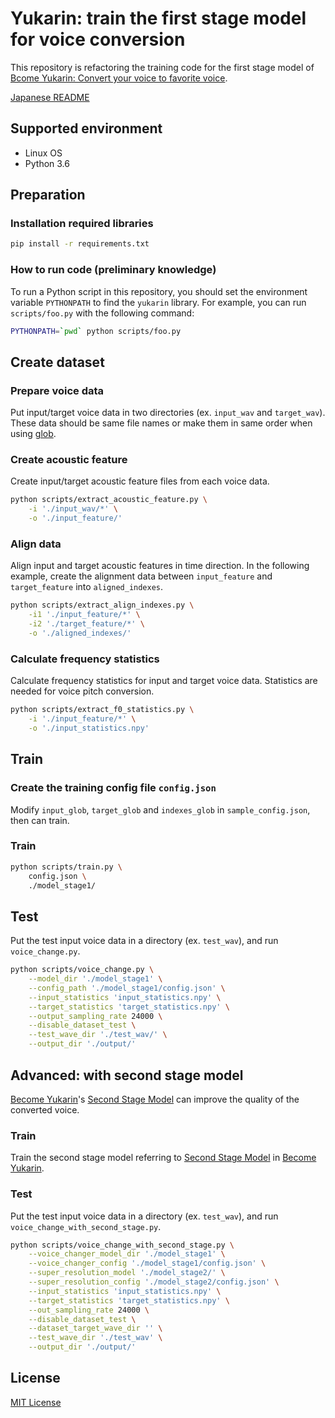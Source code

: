 # Yukarin: train the first stage model for voice conversion
This repository is refactoring the training code for the first stage model of
[Bcome Yukarin: Convert your voice to favorite voice](https://github.com/Hiroshiba/become-yukarin).

[Japanese README](./README_jp.md)

## Supported environment
* Linux OS
* Python 3.6

## Preparation
### Installation required libraries
```bash
pip install -r requirements.txt
```

### How to run code (preliminary knowledge)
To run a Python script in this repository, you should set the environment variable `PYTHONPATH` to find the `yukarin` library.
For example, you can run `scripts/foo.py` with the following command:

```bash
PYTHONPATH=`pwd` python scripts/foo.py
```

## Create dataset
### Prepare voice data
Put input/target voice data in two directories (ex. `input_wav` and `target_wav`).
These data should be same file names or make them in same order when using [glob](https://docs.python.org/ja/3/library/glob.html).

### Create acoustic feature
Create input/target acoustic feature files from each voice data.

```bash
python scripts/extract_acoustic_feature.py \
    -i './input_wav/*' \
    -o './input_feature/'
```

### Align data
Align input and target acoustic features in time direction.
In the following example, create the alignment data between `input_feature` and `target_feature` into `aligned_indexes`.

```bash
python scripts/extract_align_indexes.py \
    -i1 './input_feature/*' \
    -i2 './target_feature/*' \
    -o './aligned_indexes/'
```

### Calculate frequency statistics
Calculate frequency statistics for input and target voice data.
Statistics are needed for voice pitch conversion.

```bash
python scripts/extract_f0_statistics.py \
    -i './input_feature/*' \
    -o './input_statistics.npy'
```

## Train
### Create the training config file `config.json`
Modify `input_glob`, `target_glob` and `indexes_glob` in `sample_config.json`, then can train.

### Train

```bash
python scripts/train.py \
    config.json \
    ./model_stage1/
```

## Test
Put the test input voice data in a directory (ex. `test_wav`), and run `voice_change.py`.

```bash
python scripts/voice_change.py \
    --model_dir './model_stage1' \
    --config_path './model_stage1/config.json' \
    --input_statistics 'input_statistics.npy' \
    --target_statistics 'target_statistics.npy' \
    --output_sampling_rate 24000 \
    --disable_dataset_test \
    --test_wave_dir './test_wav/' \
    --output_dir './output/'
```

## Advanced: with second stage model
[Become Yukarin](https://github.com/Hiroshiba/become-yukarin)'s [Second Stage Model](https://github.com/Hiroshiba/become-yukarin#second-stage-model)
can improve the quality of the converted voice.

### Train
Train the second stage model referring to [Second Stage Model](https://github.com/Hiroshiba/become-yukarin#second-stage-model) in [Become Yukarin](https://github.com/Hiroshiba/become-yukarin).

### Test
Put the test input voice data in a directory (ex. `test_wav`), and run `voice_change_with_second_stage.py`.

```bash
python scripts/voice_change_with_second_stage.py \
    --voice_changer_model_dir './model_stage1' \
    --voice_changer_config './model_stage1/config.json' \
    --super_resolution_model './model_stage2/' \
    --super_resolution_config './model_stage2/config.json' \
    --input_statistics 'input_statistics.npy' \
    --target_statistics 'target_statistics.npy' \
    --out_sampling_rate 24000 \
    --disable_dataset_test \
    --dataset_target_wave_dir '' \
    --test_wave_dir './test_wav' \
    --output_dir './output/'
```

## License
[MIT License](./LICENSE)
